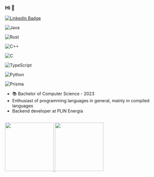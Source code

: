 ### Hi  👋

[![Linkedin Badge](https://img.shields.io/badge/LinkedIn-%230077B5.svg?&style=flat-square&logo=linkedin&logoColor=white)](https://www.linkedin.com/in/jos%C3%A9-rafael-silva-hermoso-167107229/)

![Java](https://img.shields.io/badge/java-%23ED8B00.svg?style=for-the-badge&logo=openjdk&logoColor=white)

![Rust](https://img.shields.io/badge/rust-%23000000.svg?style=for-the-badge&logo=rust&logoColor=white)

![C++](https://img.shields.io/badge/c++-%2300599C.svg?style=for-the-badge&logo=c%2B%2B&logoColor=white)

![C](https://img.shields.io/badge/c-%2300599C.svg?style=for-the-badge&logo=c&logoColor=white)

![TypeScript](https://img.shields.io/badge/typescript-%23007ACC.svg?style=for-the-badge&logo=typescript&logoColor=white)

![Python](https://img.shields.io/badge/python-3670A0?style=for-the-badge&logo=python&logoColor=ffdd54)

![Prisma](https://img.shields.io/badge/Prisma-3982CE?style=for-the-badge&logo=Prisma&logoColor=white)




- 📚 Bachelor of Computer Science - 2023
- Enthusiast of programming languages ​​in general, mainly in compiled languages
- Backend developer at PLIN Energia

##

  <a href="https://github.com/joserafaelSH">
  <img height="160cm" src="https://github-readme-stats.vercel.app/api?username=joserafaelSH&show_icons=true&theme=react&include_all_commits=true&count_private=true"/>
  <img height="160cm" src="https://github-readme-stats.vercel.app/api/top-langs/?username=joserafaelSH&layout=compact&langs_count=8&theme=react"/>
</div>
